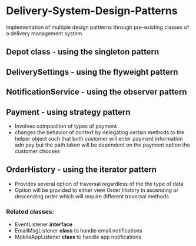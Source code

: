# Delivery-System-Design-Patterns
Implementation of multiple design pattterns through pre-existing classes of a delivery management system

## Depot class - using the singleton pattern

## DeliverySettings - using the flyweight pattern

## NotificationService - using the observer pattern

## Payment - using strategy pattern
- Involves composition of types of payment 
- changes the behavior of context by delegating certain methods to the helper object such that both customer will enter payment information adn pay but the path taken will be dependent on the payment option the customer chooses

## OrderHistory - using the iterator pattern
- Provides several option of traversal regardless of the the type of data
- Option will be provided to either view Order History in ascending or descending order which will require different traversal methods 
 
### Related classes:
- EventListener **interface**
- EmailMsgListener **class** to handle email notifications
- MobileAppListener **class** to handle app notifications
